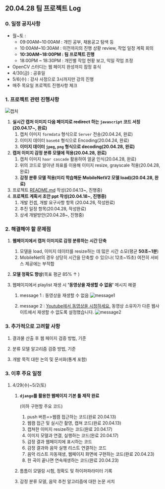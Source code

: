 ## 20.04.28 팀 프로젝트 Log

### 0. 일정 공지사항

- 월~토 : 
  - 09:00AM~10:00AM : 개인 공부, 채용공고 탐색 등
  - 10:00AM~10:30AM : 이전까지의 진행 상황 review, 작업 일정 계획 회의
  - **10:30AM~18:00PM : 팀 프로젝트 진행**
  - 18:00PM ~ 18:30PM : 개인별 작업 현황 보고, 익일 작업 조정
- OpenCV 스터디는 웹 페이지 완성까지 잠정 휴식
- 4/30(금) : 공휴일
- 5/6(수) : 강사 사정으로 3시까지만 강의 진행
- 매주 목요일 프로젝트 진행사항 체크



### 1. 프로젝트 관련 진행사항

![캡처](https://user-images.githubusercontent.com/58945760/80307234-afdc8b80-8802-11ea-80a5-afb28bdfbb1f.PNG)

1. **실시간 캡처 이미지 다음 페이지로 redirect 하는 `javascript` 코드 서칭(20.04.17~, 완료)**
   1. 캡처 이미지 `formdata` 형식으로 `Server` 전송(20.04.24, 완료)
   2. 이미지 데이터 `base64` 형식으로 Encoding(20.04.24, 완료)
   3. **이미지 데이터  `jpeg`, `png` 형식으로 decoding(20.04.28, 완료)**
2. **캡처 이미지 감정 분류 모델에 적용(20.04.28, 완료)**
   1. 캡처 이미지 `haar cascade` 활용하여 얼굴 인식(20.04.28, 완료)
   2. 위의 코드로 알아낸 좌표를 이용해 이미지 resize, grayscale 적용(20.04.28, 완료)
   3. **감정 분류 모델 적용(미리 학습해둔 MobileNetV2 모델 load)(20.04.28, 완료)**
3. 프로젝트 [README.md](https://github.com/dannylee93/Emotion-Recognition/blob/master/README.md#emotion-recognition) 작성(20.04.13~, 진행중)
4. **프로젝트 계획서 초안 ppt 작성(20.04.18~, 진행중)**
   1. 개발 컨셉, 개발 요구사항 항목 (20.04.26, 작성완료)
   2. 추진 일정 항목(20.04.28, 작성완료)
   3. 상세 개발방안(20.04.28~, 진행중)



### 2. 해결해야 할 문제점

1. **웹페이지에서 캡처 이미지로 감정 분류하는 시간 단축**

   1. 모델을 load, 이미지 데이터를 resize하는 데 많은 시간 소모(평균 **50초~1분**) 
   2. MobileNet의 경우 상당히 시간을 단축할 수 있으나( 12초~15초) 여전히 서비스 제공에는 부적합

2. **모델 정확도 향상**(목표 평균 85% ↑ )

3. 웹페이지에서 playlist 재생 시 **'동영상을 재생할 수 없음'** 메시지 해결
   1. message 1 : 동영상을 재생할 수 없음 
   ![message1](https://user-images.githubusercontent.com/58945760/80307257-ca166980-8802-11ea-8e6a-f917c083a75a.PNG)
    
   2. message 2 : <u>Youtube에서 동영상을 시청하세요.</u> 동영상 소유자가 다른 웹사이트에서 재생할 수 없도록 설정했습니다.
   ![message2](https://user-images.githubusercontent.com/58945760/80307311-2d080080-8803-11ea-9b75-02cd9c5c9398.PNG)


### 3. 추가적으로 고려할 사항

1. 결과물 산출 후 웹 페이지 검증 방법, 기준

2. 분류 모델 알고리즘 검증 방법, 기준

3. 개발 목적 대한 논의 및 문서화(통계 포함)

   


### 3. 이후 주요 일정

1. 4/29(수)~5/2(토)

   1. **`django`를 활용한 웹페이지 기본 틀 제작 완료**

      (이하 구현할 주요 코드)

      1. push 버튼=>웹캠 접근하는 코드(완료 20.04.13)
      2. 웹캠 접근 및 실시간 촬영, 캡쳐 코드(완료 20.04.13)
      3. 캡쳐한 이미지 resize하는 코드(완료 20.04.17)
      4. 이미지 모델과 연결, 실행하는 코드(완료 20.04.17)
      5. 감정 결과 웹페이지에 표시하는 코드
      6. 감정 결과와 음악 실행 리스트 연결하는 코드
      7. 음악 리스트 자동재생, 웹페이지 화면에 구현하는 코드(완료 20.04.23)
      8. 한 곡이 끝나면 연속재생하는 코드(완료 20.04.23)

   2. 틈틈이 모델링 시험, 정확도 및 하이퍼파라미터 기록

   3. 감정 분류 모델, 음악 추천 알고리즘에 대한 논문 서치

